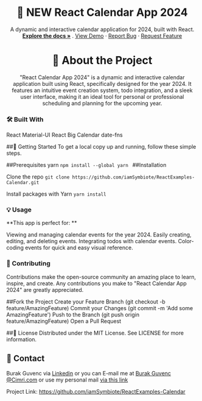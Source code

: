 <h1 align="center">📅 NEW React Calendar App 2024</h1>
<p align="center">
  A dynamic and interactive calendar application for 2024, built with React.
  <br />
  <a href="https://github.com/iamSymbiote/ReactExamples-Calendar"><strong>Explore the docs »</strong></a>
  .
  <a href="https://github.com/iamSymbiote/ReactExamples-Calendar">View Demo</a>
  ·
  <a href="https://github.com/iamSymbiote/ReactExamples-Calendar/issues">Report Bug</a>
  ·
  <a href="https://github.com/iamSymbiote/ReactExamples-Calendar/issues">Request Feature</a>
</p>
 <h1 align="center">🌟 About the Project</h1>
<p align="center">
"React Calendar App 2024" is a dynamic and interactive calendar application built using React, specifically designed for the year 2024. It features an intuitive event creation system, todo integration, and a sleek user interface, making it an ideal tool for personal or professional scheduling and planning for the upcoming year.</p>

###  🛠 Built With
React
Material-UI
React Big Calendar
date-fns

##🚀 Getting Started
To get a local copy up and running, follow these simple steps.

##Prerequisites
yarn
`npm install --global yarn
`
##Installation

Clone the repo
`git clone https://github.com/iamSymbiote/ReactExamples-Calendar.git`

Install packages with Yarn
`yarn install`

### 💡 Usage

**This app is perfect for:
**

Viewing and managing calendar events for the year 2024.
Easily creating, editing, and deleting events.
Integrating todos with calendar events.
Color-coding events for quick and easy visual reference.

### 🤝 Contributing
Contributions make the open-source community an amazing place to learn, inspire, and create. Any contributions you make to "React Calendar App 2024" are greatly appreciated.

##Fork the Project
Create your Feature Branch (git checkout -b feature/AmazingFeature)
Commit your Changes (git commit -m 'Add some AmazingFeature')
Push to the Branch (git push origin feature/AmazingFeature)
Open a Pull Request

##📜 License
Distributed under the MIT License. See LICENSE for more information.

## 📧 Contact
Burak Guvenc via [Linkedin](https://www.linkedin.com/in/iamburakguvenc/ "Linkedin") or you can E-mail me at  [Burak Guvenc @Cimri.com](mailto:burak.guvenc@cimri.com?subject=[GitHub]https://github.com/iamSymbiote/ReactExamples-Calendar) or use my personal mail [via this link](mailto:iamburakguvenc@gmail.com??subject=[GitHub]https://github.com/iamSymbiote/ReactExamples-Calendar)



Project Link: https://github.com/iamSymbiote/ReactExamples-Calendar
<p>
